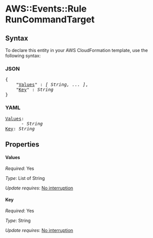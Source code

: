 # AWS::Events::Rule RunCommandTarget

## Syntax

To declare this entity in your AWS CloudFormation template, use the following syntax:

### JSON

<pre>
{
    "<a href="#values" title="Values">Values</a>" : <i>[ String, ... ]</i>,
    "<a href="#key" title="Key">Key</a>" : <i>String</i>
}
</pre>

### YAML

<pre>
<a href="#values" title="Values">Values</a>: <i>
      - String</i>
<a href="#key" title="Key">Key</a>: <i>String</i>
</pre>

## Properties

#### Values

_Required_: Yes

_Type_: List of String

_Update requires_: [No interruption](https://docs.aws.amazon.com/AWSCloudFormation/latest/UserGuide/using-cfn-updating-stacks-update-behaviors.html#update-no-interrupt)

#### Key

_Required_: Yes

_Type_: String

_Update requires_: [No interruption](https://docs.aws.amazon.com/AWSCloudFormation/latest/UserGuide/using-cfn-updating-stacks-update-behaviors.html#update-no-interrupt)

